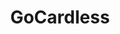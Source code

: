---
title: GoCardless
link: https://gocardless.com/
logo: gocardless.png

# Events sponsored denoted by `<hackday>` and sponsorship amount/resource
events:
  05-cambridge: "£500"
---